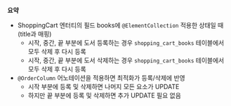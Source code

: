 **요약**
- ShoppingCart 엔터티의 필드 books에 `@ElementCollection` 적용한 상태일 때(title과 매핑)
  - 시작, 중간, 끝 부분에 도서 등록하는 경우 `shopping_cart_books` 테이블에서 모두 삭제 후 다시 등록
  - 시작, 중간, 끝 부분에 도서 삭제하는 경우 `shopping_cart_books` 테이블에서 모두 삭제 후 다시 등록
- `@OrderColumn` 어노테이션을 적용하면 최적화가 등록/삭제에 반영
  - 시작 부분에 등록 및 삭제하면 나머지 모든 요소가 UPDATE
  - 하지만 끝 부분에 등록 및 삭제하면 추가 UPDATE 필요 없음
